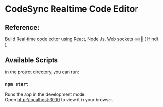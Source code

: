 # CodeSync Realtime Code Editor

## Reference: 

[Build Real-time code editor using React, Node Js, Web sockets 🔥🔥🚀 ( Hindi )](https://youtu.be/jOv8jb6rCU0)

## Available Scripts

In the project directory, you can run:

### `npm start`

Runs the app in the development mode.\
Open [http://localhost:3000](http://localhost:3000) to view it in your browser.
